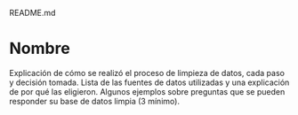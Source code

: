 README.md

# Nombre

Explicación de cómo se realizó el proceso de limpieza de datos, cada paso y decisión tomada.
Lista de las fuentes de datos utilizadas y una explicación de por qué las eligieron.
Algunos ejemplos sobre preguntas que se pueden responder su base de datos limpia (3 mínimo).
